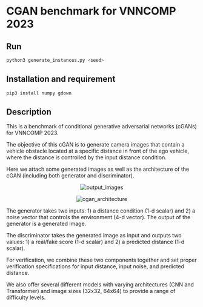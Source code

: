 # CGAN benchmark for VNNCOMP 2023

Run
----------------------

```bash
python3 generate_instances.py <seed>
```

Installation and requirement
----------------------

```bash
pip3 install numpy gdown
```


Description
----------------------
This is a benchmark of conditional generative adversarial networks (cGANs) for VNNCOMP 2023.

The objective of this cGAN is to generate camera images that contain a vehicle obstacle located at a specific distance in front of the ego vehicle, where the distance is controlled by the input distance condition.

Here we attach some generated images as well as the architecture of the cGAN (including both generator and discriminator).

<p align="center">
    <img alt="output_images" src="https://github.com/stanleybak/vnncomp2023/assets/29678149/fd6a36fd-42dd-4361-b28f-c485d494c87e">
</p>
<p align="center">    
    <img alt="cgan_architecture" src="https://github.com/stanleybak/vnncomp2023/assets/29678149/51a653bd-dbdd-4944-ab14-23be3370f565">
</p>

The generator takes two inputs: 1) a distance condition (1-d scalar) and 2) a noise vector that controls the environment (4-d vector). The output of the generator is a generated image.

The discriminator takes the generated image as input and outputs two values: 1) a real/fake score (1-d scalar) and 2) a predicted distance (1-d scalar).

For verification, we combine these two components together and set proper verification specifications for input distance, input noise, and predicted distance.

We also offer several different models with varying architectures (CNN and Transformer) and image sizes (32x32, 64x64) to provide a range of difficulty levels.
